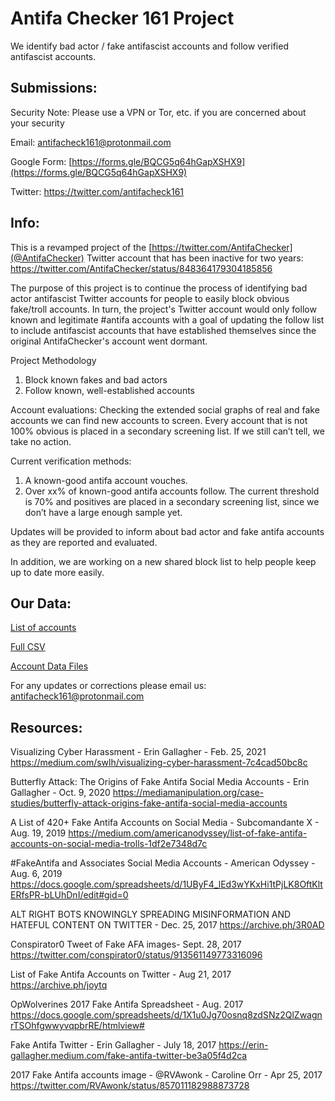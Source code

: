 # Antifa Checker 161 Project

We identify bad actor / fake antifascist accounts and follow verified antifascist accounts.


## Submissions:

Security Note:  Please use a VPN or Tor, etc. if you are concerned about your security

Email:
antifacheck161@protonmail.com

Google Form: 
[https://forms.gle/BQCG5q64hGapXSHX9](https://forms.gle/BQCG5q64hGapXSHX9)

Twitter:
https://twitter.com/antifacheck161


## Info:

This is a revamped project of the [https://twitter.com/AntifaChecker](@AntifaChecker) Twitter account that has been inactive for two years:
https://twitter.com/AntifaChecker/status/848364179304185856 

The purpose of this project is to continue the process of identifying bad actor antifascist Twitter accounts for people to easily block obvious fake/troll accounts. In turn, the project's Twitter account would only follow known and legitimate #antifa accounts with a goal of updating the follow list to include antifascist accounts that have established themselves since the original AntifaChecker's account went dormant.

Project Methodology

1) Block known fakes and bad actors
2) Follow known, well-established accounts

Account evaluations:
Checking the extended social graphs of real and fake accounts we can find new accounts to screen. Every account that is not 100% obvious is placed in a secondary screening list. If we still can’t tell, we take no action.

Current verification methods:
1) A known-good antifa account vouches.
2) Over xx% of known-good antifa accounts follow. The current threshold is 70% and positives are placed in a secondary screening list, since we don’t have a large enough sample yet.

Updates will be provided to inform about bad actor and fake antifa accounts as they are reported and evaluated.

In addition, we are working on a new shared block list to help people keep up to date more easily.


## Our Data:

[List of accounts](BAD-AFA-list.md)

[Full CSV](BAD-AFA-twitter.csv)

[Account Data Files](/data)


For any updates or corrections please email us: antifacheck161@protonmail.com


## Resources:

Visualizing Cyber Harassment - Erin Gallagher -  Feb. 25, 2021
https://medium.com/swlh/visualizing-cyber-harassment-7c4cad50bc8c

Butterfly Attack: The Origins of Fake Antifa Social Media Accounts - Erin Gallagher - Oct. 9, 2020
https://mediamanipulation.org/case-studies/butterfly-attack-origins-fake-antifa-social-media-accounts

A List of 420+ Fake Antifa Accounts on Social Media - Subcomandante X - Aug. 19, 2019
https://medium.com/americanodyssey/list-of-fake-antifa-accounts-on-social-media-trolls-1df2e7348d7c

#FakeAntifa and Associates Social Media Accounts - American Odyssey - Aug. 6, 2019
https://docs.google.com/spreadsheets/d/1UByF4_lEd3wYKxHi1tPjLK8OftKltERfsPR-bLUhDnI/edit#gid=0

ALT RIGHT BOTS KNOWINGLY SPREADING MISINFORMATION AND HATEFUL CONTENT ON TWITTER - Dec. 25, 2017
https://archive.ph/3R0AD

Conspirator0 Tweet of Fake AFA images- Sept. 28, 2017
https://twitter.com/conspirator0/status/913561149773316096

List of Fake Antifa Accounts on Twitter - Aug 21, 2017
https://archive.ph/joytq

OpWolverines 2017 Fake Antifa Spreadsheet - Aug. 2017
https://docs.google.com/spreadsheets/d/1X1u0Jg70osnq8zdSNz2QlZwagnrTSOhfgwwyvqpbrRE/htmlview#

Fake Antifa Twitter - Erin Gallagher - July 18, 2017
https://erin-gallagher.medium.com/fake-antifa-twitter-be3a05f4d2ca

2017 Fake Antifa accounts image - @RVAwonk - Caroline Orr - Apr 25, 2017
https://twitter.com/RVAwonk/status/857011182988873728

